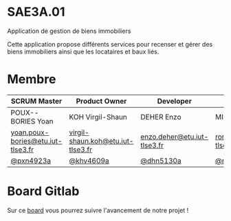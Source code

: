 # SAE3A.01
Application de gestion de biens immobiliers

Cette application propose différents services pour recenser et gérer des biens immobiliers ainsi que les locataires et baux liés.

# Membre
| SCRUM Master | Product Owner | Developer | Developer |
| -------- | ------- | ------- | ------- |
| POUX--BORIES Yoan | KOH Virgil-Shaun | DEHER Enzo | MIEGEMOLLE Romain |
| yoan.poux-bories@etu.iut-tlse3.fr | virgil-shaun.koh@etu.iut-tlse3.fr | enzo.deher@etu.iut-tlse3.fr | romain.miegemolle@etu.iut-tlse3.fr |
| [@pxn4923a](https://gitlab.info.iut-tlse3.fr/pxn4923a) | [@khv4609a](https://gitlab.info.iut-tlse3.fr/khv4609a) | [@dhn5130a](https://gitlab.info.iut-tlse3.fr/dhn5130a) | [@mgr5145a](https://gitlab.info.iut-tlse3.fr/mgr5145a) |

# Board Gitlab
Sur ce [board](https://gitlab.info.iut-tlse3.fr/pxn4923a/saea3.01/-/boards) vous pourrez suivre l'avancement de notre projet !